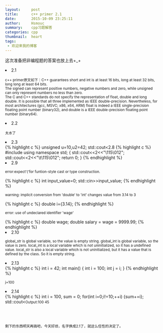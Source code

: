 ```yaml
---
layout:     post
title:      c++ primer 2.1
date:       2015-10-09 23:25:11
author:     Hsmouc
summary:    cpp习题解答
categories: cpp
thumbnail:  heart
tags:
 - 欢迎来我的博客
---
```

<p>这次准备把非编程题的答案也放上去+_+</p>
<li>2.1</li>
<p><small>c++ primer原文如下：C++ guarantees short and int is at least 16 bits, long at least 32 bits, long long at least 64 bits.<br/>
The signed can represent positive numbers, negative numbers and zero, while unsigned can only represent numbers no less than zero.<br/>
The C and C++ standards do not specify the representation of float, double and long double. It is possible that all three implemented as IEEE double-precision. Nevertheless, for most architectures (gcc, MSVC; x86, x64, ARM) float is indeed a IEEE single-precision floating point number (binary32), and double is a IEEE double-precision floating point number (binary64).</small></p>

<li>2.2</li>
<p><small>太水了</small></p>

<li>2.3</li>
{% highlight c %}
unsigned u=10,u2=42;
std::cout<<u2-u<<std::endl;  //32
std::cout<<u-u2<<std::endl;  //4294967264
int i=10,i2=42;  
std::cout<<i2-i<<std::endl;  //32
std::cout<<i-i2<<std::endl;  //-32
std::cout<<i-u<<std::endl;  //0
std::cout<<u-i<<std::endl; //0
{% endhighlight %}

<li>2.8</li>
{% highlight c %}
#include<iostream>
using namespace std;
{
   std::cout<<2<<"\115\012";
   std::cout<<2<<"\t\115\012";
   return 0;
}
{% endhighlight %}
<li>2.9</li>
<p><small>error:expect'('for funtion-style cast or type construction.</small></p>
{% highlight c %}
int input_value=0;
std::cin>>input_value;
{% endhighlight %}

<p><small>warning: implicit conversion from 'double' to 'int' changes value from 3.14 to 3</small></p>
{% highlight c %}
double i={3.14};
{% endhighlight %}
<p><small>error: use of undeclared identifier 'wage'</small></p>
{% highlight c %}
double wage;
double salary = wage = 9999.99;
{% endhighlight %}
<li>2.10</li>
<p><small>global_str is global variable, so the value is empty string. global_int is global variable, so the value is zero. local_int is a local variable which is not uninitialized, so it has a undefined value. local_str is also a local variable which is not uninitialized, but it has a value that is defined by the class. So it is empty string. </small></p>

<li>2.13</li>
{% highlight c %}
int i = 42;
int main()
{
   int i = 100;
   int j = i;
}
{% endhighlight %}
<p><small>j=100</small></p>

<li>2.14</li>
{% highlight c %}
int i = 100, sum = 0;
for(int i=0;i!=10;++i)
    {sum+=i};
std::cout<<i<<" "<<sum<<std::endl;
{% endhighlight %}
<p><small>Output:100 45</small></p>
<br/>
<br/>
<p><small>剩下的东西明天再搞吧，今天好烦，名字换成2.1了，就这么任性的决定了。</small></p>


